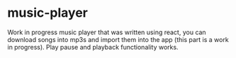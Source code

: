 # music-player
Work in progress music player that was written using react, you can download songs into mp3s and import them into the app (this part is a work in progress). Play pause and playback functionality works.
